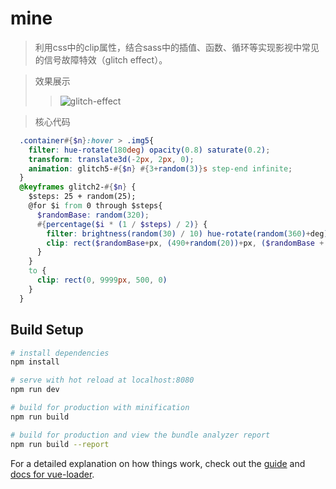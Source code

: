# mine

> 利用css中的clip属性，结合sass中的插值、函数、循环等实现影视中常见的信号故障特效（glitch effect）。

>效果展示
>> ![glitch-effect](../demo/demo1.jpg)

> 核心代码
```scss
  .container#{$n}:hover > .img5{
    filter: hue-rotate(180deg) opacity(0.8) saturate(0.2);
    transform: translate3d(-2px, 2px, 0);
    animation: glitch5-#{$n} #{3+random(3)}s step-end infinite;
  }
  @keyframes glitch2-#{$n} {
    $steps: 25 + random(25);
    @for $i from 0 through $steps{
      $randomBase: random(320);
      #{percentage($i * (1 / $steps) / 2)} {
        filter: brightness(random(30) / 10) hue-rotate(random(360)+deg);
        clip: rect($randomBase+px, (490+random(20))+px, ($randomBase + random(30))+px, (random(40) - 30)+px);
      }
    }
    to {
      clip: rect(0, 9999px, 500, 0)
    }
  }
```

## Build Setup

``` bash
# install dependencies
npm install

# serve with hot reload at localhost:8080
npm run dev

# build for production with minification
npm run build

# build for production and view the bundle analyzer report
npm run build --report
```

For a detailed explanation on how things work, check out the [guide](http://vuejs-templates.github.io/webpack/) and [docs for vue-loader](http://vuejs.github.io/vue-loader).
